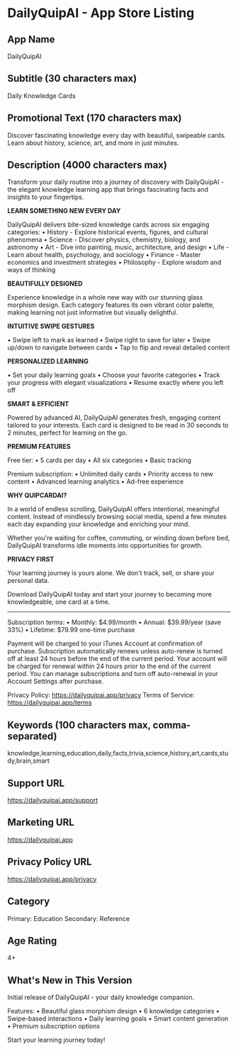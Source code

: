 # DailyQuipAI - App Store Listing

## App Name
DailyQuipAI

## Subtitle (30 characters max)
Daily Knowledge Cards

## Promotional Text (170 characters max)
Discover fascinating knowledge every day with beautiful, swipeable cards. Learn about history, science, art, and more in just minutes.

## Description (4000 characters max)

Transform your daily routine into a journey of discovery with DailyQuipAI - the elegant knowledge learning app that brings fascinating facts and insights to your fingertips.

**LEARN SOMETHING NEW EVERY DAY**

DailyQuipAI delivers bite-sized knowledge cards across six engaging categories:
• History - Explore historical events, figures, and cultural phenomena
• Science - Discover physics, chemistry, biology, and astronomy
• Art - Dive into painting, music, architecture, and design
• Life - Learn about health, psychology, and sociology
• Finance - Master economics and investment strategies
• Philosophy - Explore wisdom and ways of thinking

**BEAUTIFULLY DESIGNED**

Experience knowledge in a whole new way with our stunning glass morphism design. Each category features its own vibrant color palette, making learning not just informative but visually delightful.

**INTUITIVE SWIPE GESTURES**

• Swipe left to mark as learned
• Swipe right to save for later
• Swipe up/down to navigate between cards
• Tap to flip and reveal detailed content

**PERSONALIZED LEARNING**

• Set your daily learning goals
• Choose your favorite categories
• Track your progress with elegant visualizations
• Resume exactly where you left off

**SMART & EFFICIENT**

Powered by advanced AI, DailyQuipAI generates fresh, engaging content tailored to your interests. Each card is designed to be read in 30 seconds to 2 minutes, perfect for learning on the go.

**PREMIUM FEATURES**

Free tier:
• 5 cards per day
• All six categories
• Basic tracking

Premium subscription:
• Unlimited daily cards
• Priority access to new content
• Advanced learning analytics
• Ad-free experience

**WHY QUIPCARDAI?**

In a world of endless scrolling, DailyQuipAI offers intentional, meaningful content. Instead of mindlessly browsing social media, spend a few minutes each day expanding your knowledge and enriching your mind.

Whether you're waiting for coffee, commuting, or winding down before bed, DailyQuipAI transforms idle moments into opportunities for growth.

**PRIVACY FIRST**

Your learning journey is yours alone. We don't track, sell, or share your personal data.

Download DailyQuipAI today and start your journey to becoming more knowledgeable, one card at a time.

---

Subscription terms:
• Monthly: $4.99/month
• Annual: $39.99/year (save 33%)
• Lifetime: $79.99 one-time purchase

Payment will be charged to your iTunes Account at confirmation of purchase. Subscription automatically renews unless auto-renew is turned off at least 24 hours before the end of the current period. Your account will be charged for renewal within 24 hours prior to the end of the current period. You can manage subscriptions and turn off auto-renewal in your Account Settings after purchase.

Privacy Policy: https://dailyquipai.app/privacy
Terms of Service: https://dailyquipai.app/terms

## Keywords (100 characters max, comma-separated)
knowledge,learning,education,daily,facts,trivia,science,history,art,cards,study,brain,smart

## Support URL
https://dailyquipai.app/support

## Marketing URL
https://dailyquipai.app

## Privacy Policy URL
https://dailyquipai.app/privacy

## Category
Primary: Education
Secondary: Reference

## Age Rating
4+

## What's New in This Version
Initial release of DailyQuipAI - your daily knowledge companion.

Features:
• Beautiful glass morphism design
• 6 knowledge categories
• Swipe-based interactions
• Daily learning goals
• Smart content generation
• Premium subscription options

Start your learning journey today!
